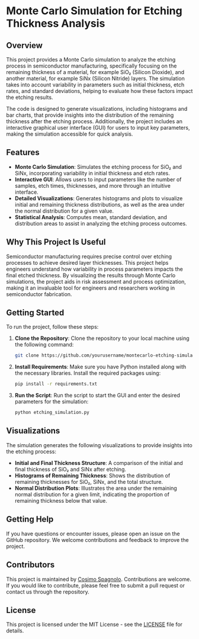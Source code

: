 # Monte Carlo Simulation for Etching Thickness Analysis

## Overview

This project provides a Monte Carlo simulation to analyze the etching process in semiconductor manufacturing, specifically focusing on the remaining thickness of a material, for example SiO₂ (Silicon Dioxide), and another material, for example SiNx (Silicon Nitride) layers. The simulation takes into account variability in parameters such as initial thickness, etch rates, and standard deviations, helping to evaluate how these factors impact the etching results.

The code is designed to generate visualizations, including histograms and bar charts, that provide insights into the distribution of the remaining thickness after the etching process. Additionally, the project includes an interactive graphical user interface (GUI) for users to input key parameters, making the simulation accessible for quick analysis.

## Features

- **Monte Carlo Simulation**: Simulates the etching process for SiO₂ and SiNx, incorporating variability in initial thickness and etch rates.
- **Interactive GUI**: Allows users to input parameters like the number of samples, etch times, thicknesses, and more through an intuitive interface.
- **Detailed Visualizations**: Generates histograms and plots to visualize initial and remaining thickness distributions, as well as the area under the normal distribution for a given value.
- **Statistical Analysis**: Computes mean, standard deviation, and distribution areas to assist in analyzing the etching process outcomes.

## Why This Project Is Useful

Semiconductor manufacturing requires precise control over etching processes to achieve desired layer thicknesses. This project helps engineers understand how variability in process parameters impacts the final etched thickness. By visualizing the results through Monte Carlo simulations, the project aids in risk assessment and process optimization, making it an invaluable tool for engineers and researchers working in semiconductor fabrication.

## Getting Started

To run the project, follow these steps:

1. **Clone the Repository**: Clone the repository to your local machine using the following command:
   ```sh
   git clone https://github.com/yourusername/montecarlo-etching-simulation.git
   ```

2. **Install Requirements**: Make sure you have Python installed along with the necessary libraries. Install the required packages using:
   ```sh
   pip install -r requirements.txt
   ```

3. **Run the Script**: Run the script to start the GUI and enter the desired parameters for the simulation:
   ```sh
   python etching_simulation.py
   ```

## Visualizations

The simulation generates the following visualizations to provide insights into the etching process:

- **Initial and Final Thickness Structure**: A comparison of the initial and final thickness of SiO₂ and SiNx after etching.
- **Histograms of Remaining Thickness**: Shows the distribution of remaining thicknesses for SiO₂, SiNx, and the total structure.
- **Normal Distribution Plots**: Illustrates the area under the remaining normal distribution for a given limit, indicating the proportion of remaining thickness below that value.

## Getting Help

If you have questions or encounter issues, please open an issue on the GitHub repository. We welcome contributions and feedback to improve the project.

## Contributors

This project is maintained by [Cosimo Spagnolo](https://github.com/yourusername). Contributions are welcome. If you would like to contribute, please feel free to submit a pull request or contact us through the repository.

## License

This project is licensed under the MIT License - see the [LICENSE](LICENSE) file for details.

